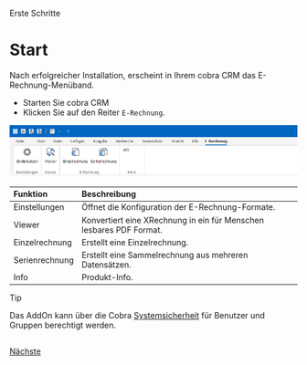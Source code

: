 Erste Schritte

# Start
 
Nach erfolgreicher Installation, erscheint in Ihrem cobra CRM das E-Rechnung-Menüband.

- Starten Sie cobra CRM
- Klicken Sie auf den Reiter `E-Rechnung`.

<img src="/docs/Ribbon.png" alt="Menüband"/> 

Funktion | Beschreibung |
:-- | :-- |
Einstellungen | Öffnet die Konfiguration der E-Rechnung-Formate.
Viewer  | Konvertiert eine XRechnung in ein für Menschen lesbares PDF Format.
Einzelrechnung | Erstellt eine Einzelrechnung.
Serienrechnung | Erstellt eine Sammelrechnung aus mehreren Datensätzen.
Info | Produkt-Info.


> [!TIP]
> Das AddOn kann über die Cobra [Systemsicherheit](https://systemverwalter.cobra-hilfe.de/docs/sicherheitssystem/zugriffsrechte) für Benutzer und Gruppen berechtigt werden.

##

[Nächste](./Einstellungen.md) 
